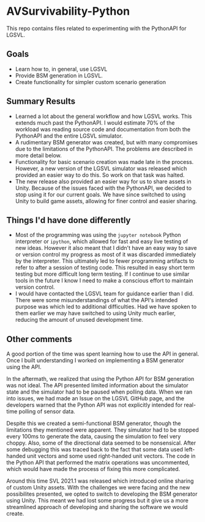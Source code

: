 # AVSurvivability-Python

This repo contains files related to experimenting with the PythonAPI for LGSVL.

## Goals
- Learn how to, in general, use LGSVL
- Provide BSM generation in LGSVL.
- Create functionality for simpler custom scenario generation

## Summary Results
- Learned a lot about the general workflow and how LGSVL works. This extends much past the PythonAPI. I would estimate 70% of the workload was reading source code and documentation from both the PythonAPI and the entire LGSVL simulator.
- A rudimentary BSM generator was created, but with many compromises due to the limitations of the PythonAPI. The problems are described in more detail below.
- Functionality for basic scenario creation was made late in the process. However, a new version of the LGSVL simulator was released which provided an easier way to do this. So work on that task was halted.
- The new release also provided an easier way for us to share assets in Unity. Because of the issues faced with the PythonAPI, we decided to stop using it for our current goals. We have since switched to using Unity to build game assets, allowing for finer control and easier sharing.

## Things I'd have done differently
- Most of the programming was using the `jupyter notebook` Python interpreter or `ipython`, which allowed for fast and easy live testing of new ideas. However it also meant that I didn't have an easy way to save or version control my progress as most of it was discarded immediately by the interpreter. This ultimately led to fewer programming artifacts to refer to after a session of testing code. This resulted in easy short term testing but more difficult long term testing. If I continue to use similar tools in the future I know I need to make a conscious effort to maintain version control.
- I would have contacted the LGSVL team for guidance earlier than I did. There were some misunderstandings of what the API's intended purpose was which led to additional difficulties. Had we have spoken to them earlier we may have switched to using Unity much earlier, reducing the amount of unused development time.

## Other comments

A good portion of the time was spent learning how to use the API in general. Once I built understanding I worked on implementing a BSM generator using the API.

In the aftermath, we realized that using the Python API for BSM generation was not ideal. The API presented limited information about the simulator state and the simulator had to be paused when polling data. When we ran into issues, we had made an Issue on the LGSVL GitHub page, and the developers warned that the Python API was not explicitly intended for real-time polling of sensor data.

Despite this we created a semi-functional BSM generator, though the limitations they mentioned were apparent. They simulator had to be stopped every 100ms to generate the data, causing the simulation to feel very choppy. Also, some of the directional data seemed to be nonsensical. After some debugging this was traced back to the fact that some data used left-handed unit vectors and some used right-handed unit vectors. The code in the Python API that performed the matrix operations was uncommented, which would have made the process of fixing this more complicated. 

Around this time SVL 2021.1 was released which introduced online sharing of custom Unity assets. With the challenges we were facing and the new possibilites presented, we opted to switch to developing the BSM generator using Unity. This meant we had lost some progress but it give us a more streamlined approach of developing and sharing the software we would create.
